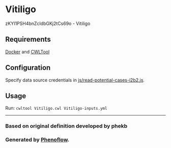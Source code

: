 # Vitiligo

zKYI1PSH4bnZcIdbGKj2tCs69o - Vitiligo

## Requirements

[Docker](https://docs.docker.com/install/) and [CWLTool](https://github.com/common-workflow-language/cwltool#install)

## Configuration

Specify data source credentials in [js/read-potential-cases-i2b2.js](js/read-potential-cases-i2b2.js).

## Usage

Run: `cwltool Vitiligo.cwl Vitiligo-inputs.yml`

***

### Based on original definition developed by phekb
### Generated by [Phenoflow](https://kclhi.org/phenoflow).
